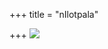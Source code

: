 +++
title = "nIlotpala"

+++
[![](https://i0.wp.com/bp3.blogger.com/_ZhvcTTaaD_4/RZmiQwvxKBI/AAAAAAAAAA8/taIqSr8SVvU/s320/nilotpala_lata3.png)](http://bp3.blogger.com/_ZhvcTTaaD_4/RZmiQwvxKBI/AAAAAAAAAA8/taIqSr8SVvU/s1600-h/nilotpala_lata3.png)
